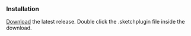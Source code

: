 ### Installation
[Download](https://github.com/thomascullen/sketch-persona/archive/master.zip) the latest release.
Double click the .sketchplugin file inside the download.
